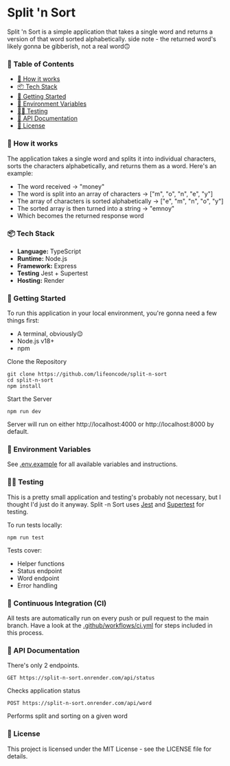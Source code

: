 # Split 'n Sort

Split 'n Sort is a simple application that takes a single word and returns a version of that word sorted alphabetically. side note - the returned word's likely gonna be gibberish, not a real word🙃

### 🧭 Table of Contents

- [🧮 How it works](#-how-it-works)
- [📦️ Tech Stack](#️-tech-stack)
- [🚀 Getting Started](#-getting-started)
- [🧪 Environment Variables](#-environment-variables)
- [👨‍🔬 Testing](#-testing)
- [📖 API Documentation](#-api-documentation)
- [📄 License](#-license)

### 🧮 How it works

The application takes a single word and splits it into individual characters, sorts the characters alphabetically, and returns them as a word. Here's an example:

- The word received -> "money"
- The word is split into an array of characters -> ["m", "o", "n", "e", "y"]
- The array of characters is sorted alphabetically -> ["e", "m", "n", "o", "y"]
- The sorted array is then turned into a string -> "emnoy"
- Which becomes the returned response word

### 📦️ Tech Stack

- **Language:** TypeScript
- **Runtime:** Node.js
- **Framework:** Express
- **Testing** Jest + Supertest
- **Hosting:** Render

### 🚀 Getting Started

To run this application in your local environment, you're gonna need a few things first:

- A terminal, obviously😌
- Node.js v18+
- npm

Clone the Repository

```
git clone https://github.com/lifeoncode/split-n-sort
cd split-n-sort
npm install
```

Start the Server

```
npm run dev
```

Server will run on either http://localhost:4000 or http://localhost:8000 by default.

### 🧪 Environment Variables

See [.env.example](.env.example) for all available variables and instructions.

### 👨‍🔬 Testing

This is a pretty small application and testing's probably not necessary, but I thought I'd just do it anyway. Split -n Sort uses [Jest](https://jestjs.io/) and [Supertest](https://github.com/ladjs/supertest) for testing.

To run tests locally:

```
npm run test
```

Tests cover:

- Helper functions
- Status endpoint
- Word endpoint
- Error handling

### 🤖 Continuous Integration (CI)

All tests are automatically run on every push or pull request to the main branch. Have a look at the [.github/workflows/ci.yml](.github/workflows/ci.yml) for steps included in this process.

### 📖 API Documentation

There's only 2 endpoints.

```
GET https://split-n-sort.onrender.com/api/status
```

Checks application status

```
POST https://split-n-sort.onrender.com/api/word
```

Performs split and sorting on a given word

### 📄 License

This project is licensed under the MIT License - see the LICENSE file for details.
